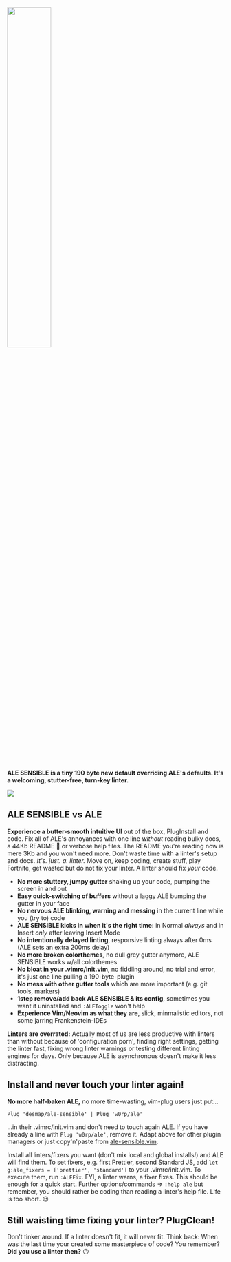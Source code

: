 <img src='https://user-images.githubusercontent.com/43666255/50661376-413b4500-0fa3-11e9-9bd4-7248514f576a.png' width=45%/>

**ALE SENSIBLE is a tiny 190 byte new default overriding ALE's defaults. It's a welcoming, stutter-free, turn-key linter.**

![](https://user-images.githubusercontent.com/43666255/50682830-6a45ef00-1010-11e9-9fad-09273faf40e5.png)

## ALE SENSIBLE vs ALE
**Experience a butter-smooth intuitive UI** out of the box, PlugInstall and code. Fix all of ALE's annoyances with one line _without_ reading bulky docs, a 44Kb README 😬 or verbose help files. The README you're reading now is mere 3Kb and you won't need more. Don't waste time with a linter's setup and docs. _It's. just. a. linter._ Move on, keep coding, create stuff, play Fortnite, get wasted but do not fix your linter. A linter should fix _your_ code.

- **No more stuttery, jumpy gutter** shaking up your code, pumping the screen in and out
- **Easy quick-switching of buffers** without a laggy ALE bumping the gutter in your face
- **No nervous ALE blinking, warning and messing** in the current line while you (try to) code
- **ALE SENSIBLE kicks in when it's the right time:** in Normal _always_ and in Insert _only_ after leaving Insert Mode
- **No intentionally delayed linting**, responsive linting always after 0ms (ALE sets an extra 200ms delay)
- **No more broken colorthemes**, no dull grey gutter anymore, ALE SENSIBLE works w/all colorthemes
- **No bloat in your .vimrc/init.vim**, no fiddling around, no trial and error, it's just one line pulling a 190-byte-plugin
- **No mess with other gutter tools** which are more important (e.g. git tools, markers)
- **1step remove/add back ALE SENSIBLE & its config**, sometimes you want it uninstalled and `:ALEToggle` won't help 
- **Experience Vim/Neovim as what they are**, slick, minmalistic editors, not some jarring Frankenstein-IDEs

**Linters are overrated:** Actually most of us are less productive with linters than without because of 'configuration porn', finding right settings, getting the linter fast, fixing wrong linter warnings or testing different linting engines for days. Only because ALE is asynchronous doesn't make it less distracting. 

## Install and never touch your linter again!

**No more half-baken ALE,** no more time-wasting, vim-plug users just put...
```
Plug 'desmap/ale-sensible' | Plug 'w0rp/ale'
```
...in their .vimrc/init.vim and don't need to touch again ALE. If you have already a line with `Plug 'w0rp/ale'`, remove it. Adapt above for other plugin managers or just copy'n'paste from [ale-sensible.vim](https://github.com/desmap/ale-sensible/blob/master/plugin/ale-sensible.vim).

Install all linters/fixers you want (don't mix local and global installs!) and ALE will find them. To set fixers, e.g. first Prettier, second Standard JS, add `let g:ale_fixers = ['prettier', 'standard']` to your .vimrc/init.vim. To execute them, run `:ALEFix`. FYI, a linter warns, a fixer fixes. This should be enough for a quick start. Further options/commands => `:help ale` but remember, you should rather be coding than reading a linter's help file. Life is too short. 😉

## Still waisting time fixing your linter? PlugClean!

Don't tinker around. If a linter doesn't fit, it will never fit. Think back: When was the last time your created some masterpiece of code? You remember? **Did you use a linter then?** 😶


